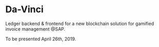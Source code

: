 # Da-Vinci
Ledger backend &amp; frontend for a new blockchain solution for gamified invoice management @SAP.

To be presented April 26th, 2019. 

